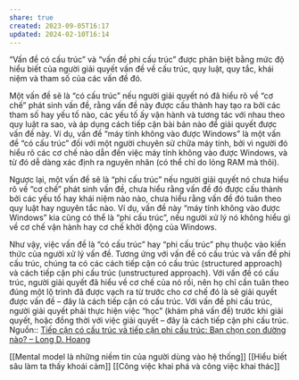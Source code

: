 ```yaml
---
share: true
created: 2023-09-05T16:17
updated: 2024-02-10T16:14
---
```

“Vấn đề có cấu trúc” và “vấn đề phi cấu trúc” được phân biệt bằng mức độ hiểu biết của người giải quyết vấn đề về cấu trúc, quy luật, quy tắc, khái niệm và tham số của các vấn đề đó.

Một vấn đề sẽ là “có cấu trúc” nếu người giải quyết nó đã hiểu rõ về “cơ chế” phát sinh vấn đề, rằng vấn đề này được cấu thành hay tạo ra bởi các tham số hay yếu tố nào, các yếu tố ấy vận hành và tương tác với nhau theo quy luật ra sao, và áp dụng cách tiếp cận bài bản nào để giải quyết được vấn đề này. Ví dụ, vấn đề “máy tính không vào được Windows” là một vấn đề “có cấu trúc” đối với một người chuyên sử chữa máy tính, bởi vì người đó hiểu rõ các cơ chế nào dẫn đến việc máy tính không vào được Windows, và từ đó dễ dàng xác định ra nguyên nhân (có thể chỉ do lỏng RAM mà thôi).

Ngược lại, một vấn đề sẽ là “phi cấu trúc” nếu người giải quyết nó chưa hiểu rõ về “cơ chế” phát sinh vấn đề, chưa hiểu rằng vấn đề đó được cấu thành bởi các yếu tố hay khái niệm nào nào, chưa hiểu rằng vấn đề đó tuân theo quy luật hay nguyên tắc nào. Ví dụ, vấn đề này “máy tính không vào được Windows” kia cũng có thể là “phi cấu trúc”, nếu người xử lý nó không hiểu gì về cơ chế vận hành hay cơ chế khởi động của Windows.

Như vậy, việc vấn đề là “có cấu trúc” hay “phi cấu trúc” phụ thuộc vào kiến thức của người xử lý vấn đề. Tương ứng với vấn đề có cấu trúc và vấn đề phi cấu trúc, chúng ta có các cách tiếp cận có cấu trúc (structured approach) và cách tiếp cận phi cấu trúc (unstructured approach). Với vấn đề có cấu trúc, người giải quyết đã hiểu về cơ chế của nó rồi, nên họ chỉ cần tuân theo đúng một lộ trình đã được vạch ra từ trước cho cơ chế đó là sẽ giải quyết được vấn đề – đây là cách tiếp cận có cấu trúc. Với vấn đề phi cấu trúc, người giải quyết phải thực hiện việc “học” (khám phá vấn đề) trước khi giải quyết, hoặc đồng thời với việc giải quyết – đây là cách tiếp cận phi cấu trúc.
Nguồn:: [Tiếp cận có cấu trúc và tiếp cận phi cấu trúc: Bạn chọn con đường nào? – Long D. Hoang](https://longduchoang.wordpress.com/2021/09/25/structured-vs-unstructured-ban-muon-tro-thanh-ai/)

[[Mental model là những niềm tin của người dùng vào hệ thống]]
[[Hiểu biết sâu làm ta thấy khoái cảm]]
[[Công việc khai phá và công việc khai thác]]